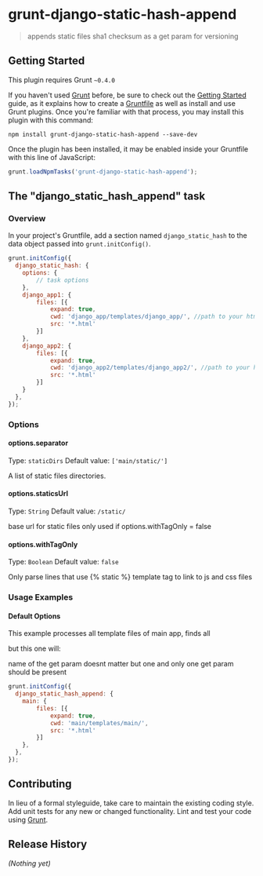 # grunt-django-static-hash-append

> appends static files sha1 checksum as a get param for versioning

## Getting Started
This plugin requires Grunt `~0.4.0`

If you haven't used [Grunt](http://gruntjs.com/) before, be sure to check out the [Getting Started](http://gruntjs.com/getting-started) guide, as it explains how to create a [Gruntfile](http://gruntjs.com/sample-gruntfile) as well as install and use Grunt plugins. Once you're familiar with that process, you may install this plugin with this command:

```shell
npm install grunt-django-static-hash-append --save-dev
```

Once the plugin has been installed, it may be enabled inside your Gruntfile with this line of JavaScript:

```js
grunt.loadNpmTasks('grunt-django-static-hash-append');
```

## The "django_static_hash_append" task

### Overview
In your project's Gruntfile, add a section named `django_static_hash` to the data object passed into `grunt.initConfig()`.

```js
grunt.initConfig({
  django_static_hash: {
    options: {
        // task options
    },
    django_app1: {
        files: [{
            expand: true,
            cwd: 'django_app/templates/django_app/', //path to your html files
            src: '*.html'
        }]
    },
    django_app2: {
        files: [{
            expand: true,
            cwd: 'django_app2/templates/django_app2/', //path to your html files
            src: '*.html'
        }]
    }
  },
});
```

### Options

#### options.separator
Type: `staticDirs`
Default value: `['main/static/']`

A list of static files directories.

#### options.staticsUrl
Type: `String`
Default value: `/static/`

base url for static files 
only used if options.withTagOnly = false

#### options.withTagOnly
Type: `Boolean`
Default value: `false`

Only parse lines that use {% static %} template tag to link to js and css files

### Usage Examples

#### Default Options
This example processes all template files of main app, finds all <script> and <link> tags including js or css files, computes hash of the js or css file appends it to static file url as a get param
please notice that you should add a get param to the lines that you want to be updated
for example this line wont get updated:
<script src="{% static '_js/jquery-1.11.1.min.js' %}" type="text/javascript"></script>

but this one will:
<script src="{% static '_js/main.min.js' %}?v=whatever" type="text/javascript"></script>

name of the get param doesnt matter but one and only one get param should be present

```js
grunt.initConfig({
  django_static_hash_append: {
    main: {
        files: [{
            expand: true,
            cwd: 'main/templates/main/',
            src: '*.html'
        }]
    },
  },
});
```

## Contributing
In lieu of a formal styleguide, take care to maintain the existing coding style. Add unit tests for any new or changed functionality. Lint and test your code using [Grunt](http://gruntjs.com/).

## Release History
_(Nothing yet)_
